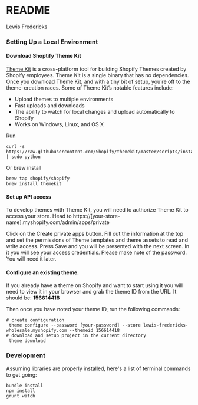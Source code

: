# README

Lewis Fredericks

### Setting Up a Local Environment

#### Download Shoptify Theme Kit  

[Theme Kit](#) is a cross-platform tool for building Shopify Themes created by Shopify employees. Theme Kit is a single binary that has no dependencies. Once you download Theme Kit, and with a tiny bit of setup, you’re off to the theme-creation races. Some of Theme Kit’s notable features include:

- Upload themes to multiple environments
- Fast uploads and downloads
- The ability to watch for local changes and upload automatically to Shopify
- Works on Windows, Linux, and OS X

Run

	curl -s https://raw.githubusercontent.com/Shopify/themekit/master/scripts/install | sudo python

Or brew install

	brew tap shopify/shopify
	brew install themekit

#### Set up API access  

To develop themes with Theme Kit, you will need to authorize Theme Kit to access your store. Head to https://[your-store-name].myshopify.com/admin/apps/private 

Click on the Create private apps button.  Fill out the information at the top and set the permissions of Theme templates and theme assets to read and write access. Press Save and you will be presented with the next screen. In it you will see your access credentials. Please make note of the password. You will need it later.

#### Configure an existing theme.  

If you already have a theme on Shopify and want to start using it you will need to view it in your browser and grab the theme ID from the URL. It should be: **156614418**

Then once you have noted your theme ID, run the following commands:

	# create configuration
	 theme configure --password [your-password] --store lewis-fredericks-wholesale.myshopify.com --themeid 156614418
	# download and setup project in the current directory
	 theme download
	

### Development 

Assuming libraries are properly installed, here's a list of terminal commands to get going:

	bundle install
	npm install
	grunt watch

